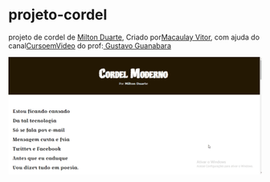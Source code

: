 <h1> projeto-cordel</h1>
 <p>projeto de cordel de <a href="https://www.recantodasletras.com.br/poesias/3186743" target="_blank">Milton Duarte</a>, Criado por<a href="https://github.com/MacaulayVitor" target="_blank">Macaulay Vitor</a>, com ajuda do canal<a href="https://www.youtube.com/c/CursoemV%C3%ADdeo" target="_blank">CursoemVideo</a> do prof:<a href="https://github.com/gustavoguanabara" target="_blank"> Gustavo Guanabara</a> </p>

 <p align="center">
 <img alt="Demo" src="./Animação.gif">
</p>